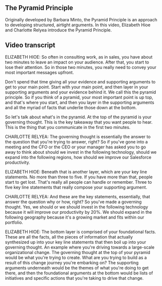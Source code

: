 ## The Pyramid Principle

Originally developed by Barbara Minto, the Pyramid Principle is an approach to developing structured, airtight arguments. In this video, Elizabeth Hioe and Charlotte Relyea introduce the Pyramid Principle.

## Video transcript

ELIZABETH HIOE: So often in consulting work, as in sales, you have about two minutes to leave an impact on your audience. After that, you start to lose their attention. So in those two minutes, you really need to convey your most important messages upfront.

Don't spend that time giving all your evidence and supporting arguments to get to your main point. Start with your main point, and then layer in your supporting arguments and your evidence behind it. We call this the pyramid principle. So if you think of a pyramid, your most important point is up top, and that's where you start, and then you layer in the supporting arguments and all the myriad of facts that underlie those down at the bottom.

So let's talk about what's in the pyramid. At the top of the pyramid is your governing thought. This is the key takeaway that you want people to hear. This is the thing that you communicate in the first two minutes.

CHARLOTTE RELYEA: The governing thought is essentially the answer to the question that you're trying to answer, right? So if you've gone into a meeting and the CFO or the CEO or your manager has asked you to go away to think about should we invest in the following technology, should we expand into the following regions, how should we improve our Salesforce productivity.

ELIZABETH HIOE: Beneath that is another layer, which are your key line statements. No more than three to five. If you have more than that, people start to get lost. That's really all people can handle or remember. Three to five key line statements that really compose your supporting argument.

CHARLOTTE RELYEA: And these are the key statements, essentially, that answer the question why or how, right? So you've made a governing thought. Yes, we should or we should invest in the following technology because it will improve our productivity by 20%. We should expand in the following geography because it's a growing market and fits within our portfolio.

ELIZABETH HIOE: The bottom layer is comprised of your foundational facts. These are all the facts, all the pieces of information that actually synthesized up into your key line statements that then boil up into your governing thought. An example where you're driving towards a large-scale organizational change. The governing thought at the top of your pyramid would be what you're trying to create. What are you trying to build as a result of this change journey you're embarking on? The supporting arguments underneath would be the themes of what you're doing to get there, and then the foundational arguments at the bottom would be lists of initiatives and specific actions that you're taking to drive that change.
